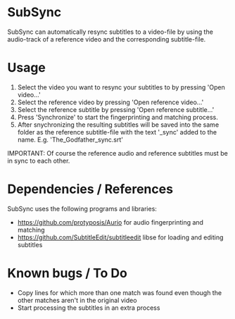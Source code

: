 # SubSync
SubSync can automatically resync subtitles to a video-file by using the audio-track of a reference video and the corresponding subtitle-file.

# Usage
1. Select the video you want to resync your subtitles to by pressing 'Open video...'
2. Select the reference video by pressing 'Open reference video...'
3. Select the reference subtitle by pressing 'Open reference subtitle...'
4. Press 'Synchronize' to start the fingerprinting and matching process.
5. After snychronizing the resulting subtitles will be saved into the same folder as the reference subtitle-file with the text '_sync' added to the name. E.g. 'The_Godfather_sync.srt'

IMPORTANT: Of course the reference audio and reference subtitles must be in sync to each other.

# Dependencies / References
SubSync uses the following programs and libraries:
- https://github.com/protyposis/Aurio for audio fingerprinting and matching
- https://github.com/SubtitleEdit/subtitleedit libse for loading and editing subtitles

# Known bugs / To Do
- Copy lines for which more than one match was found even though the other matches aren't in the original video
- Start processing the subtitles in an extra process
